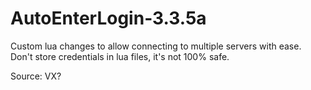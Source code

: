 # AutoEnterLogin-3.3.5a

Custom lua changes to allow connecting to multiple servers with ease.
Don't store credentials in lua files, it's not 100% safe.

Source: VX?
